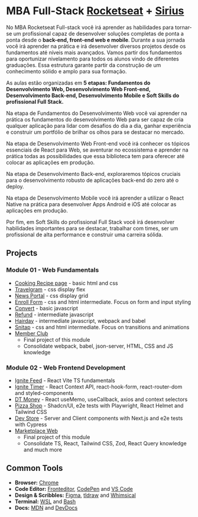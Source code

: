# MBA Full-Stack [Rocketseat](https://www.rocketseat.com.br/) + [Sirius](https://landing.sirius.education/home/)

No MBA Rocketseat Full-stack você irá aprender as habilidades para tornar-se um profissional capaz de desenvolver soluções completas de ponta a ponta desde o **back-end, front-end web e mobile**. Durante a sua jornada você irá aprender na prática e irá desenvolver diversos projetos desde os fundamentos até níveis mais avançados. Vamos partir dos fundamentos para oportunizar nivelamento para todos os alunos vindo de diferentes graduações. Essa estrutura garante partir da construção de um conhecimento sólido e amplo para sua formação.

As aulas estão organizadas em **5 etapas: Fundamentos do Desenvolvimento Web, Desenvolvimento Web Front-end, Desenvolvimento Back-end, Desenvolvimento Mobile e Soft Skills do profissional Full Stack.**

Na etapa de Fundamentos do Desenvolvimento Web você vai aprender na prática os fundamentos do desenvolvimento Web para ser capaz de cria qualquer aplicação para lidar com desafios do dia a dia, ganhar experiência e construir um portfólio de brilhar os olhos para se destacar no mercado.

Na etapa de Desenvolvimento Web Front-end você irá conhecer os tópicos essenciais de React para Web, se aventurar no ecossistema e aprender na prática todas as possibilidades que essa biblioteca tem para oferecer até colocar as aplicações em produção.

Na etapa de Desenvolvimento Back-end, exploraremos tópicos cruciais para o desenvolvimento robusto de aplicações back-end do zero até o deploy.

Na etapa de Desenvolvimento Mobile você irá aprender a utilizar o React Native na prática para desenvolver Apps Android e iOS até colocar as aplicações em produção.

Por fim, em Soft Skills do profissional Full Stack você irá desenvolver habilidades importantes para se destacar, trabalhar com times, ser um profissional de alta performance e construir uma carreira sólida.

## Projects

### Module 01 - Web Fundamentals

- [Cooking Recipe page](01_web_fundamentals/html_css/cooking-recipe-page) - basic html and css
- [Travelgram](01_web_fundamentals/html_css/travel-page) - css display flex
- [News Portal](01_web_fundamentals/html_css/news-portal) - css display grid
- [Enroll Form](01_web_fundamentals/html_css/enroll-form) - css and html intermediate. Focus on form and input styling
- [Convert](01_web_fundamentals/js/convert) - basic javascript
- [Refund](01_web_fundamentals/js/refund) - intermediate javascript
- [Hairday](01_web_fundamentals/js/hairday) - intermediate javascript, webpack and babel
- [Snitap](01_web_fundamentals/html_css/snitap-patins) - css and html intermediate. Focus on transitions and animations
- [Member Club](https://github.com/lucasnfarias/rocketseat-member-club.git)
  - Final project of this module
  - Consolidate webpack, babel, json-server, HTML, CSS and JS knowledge

### Module 02 - Web Frontend Development

- [Ignite Feed](https://github.com/lucasnfarias/rocketseat-ignite-feed.git) - React Vite TS fundamentals
- [Ignite Timer](https://github.com/lucasnfarias/rocketseat-ignite-timer.git) - React Context API, react-hook-form, react-router-dom and styled-components
- [DT Money](https://github.com/lucasnfarias/rocketseat-dt-money.git) - React useMemo, useCallback, axios and context selectors
- [Pizza Shop](https://github.com/lucasnfarias/rocketseat-pizza-shop.git) - Shadcn/UI, e2e tests with Playwright, React Helmet and Tailwind CSS
- [Dev Store](https://github.com/lucasnfarias/rocketseat-devstore.git) - Server and Client components with Next.js and e2e tests with Cypress
- [Marketplace Web](https://github.com/lucasnfarias/rocketseat-marketplace-web)
  - Final project of this module
  - Consolidate TS, React, Tailwind CSS, Zod, React Query knowledge and much more

## Common Tools

- **Browser:** [Chrome](https://www.google.com.br/chrome/)
- **Code Editor:** [Fronteditor](https://www.fronteditor.dev/), [CodePen](https://codepen.io/pen/) and [VS Code](https://code.visualstudio.com/)
- **Design & Scribbles:** [Figma](https://www.figma.com/), [tldraw](https://www.tldraw.com/) and [Whimsical](whimsical.com)
- **Terminal:** [WSL](https://learn.microsoft.com/pt-br/windows/wsl/install) and [Bash](https://www.gnu.org/software/bash/)
- **Docs:** [MDN](https://developer.mozilla.org/pt-BR/) and [DevDocs](https://devdocs.io/)
